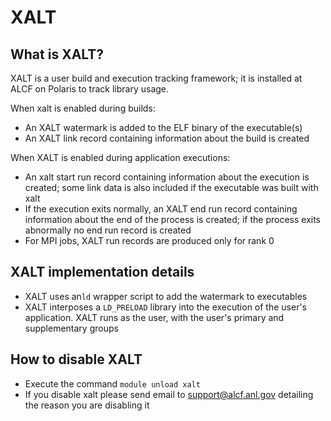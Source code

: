 # XALT

## What is XALT?

XALT is a user build and execution tracking framework; it is installed at ALCF on Polaris to track library usage.

When xalt is enabled during builds:
- An XALT watermark is added to the ELF binary of the executable(s)
- An XALT link record containing information about the build is created
  
When XALT is enabled during application executions:
- An xalt start run record containing information about the execution is created; some link data is also included if the executable was built with xalt
- If the execution exits normally, an XALT end run record containing information about the end of the process is created; if the process exits abnormally no end run record is created
- For MPI jobs, XALT run records are produced only for rank 0

## XALT implementation details

- XALT uses an`ld` wrapper script to add the watermark to executables
- XALT interposes a `LD_PRELOAD` library into the execution of the user's application. XALT runs as the user, with the user's primary and supplementary groups

## How to disable XALT
- Execute the command `module unload xalt`
- If you disable xalt please send email to [support@alcf.anl.gov](mailto:support@alcf.anl.gov) detailing the reason you are disabling it
